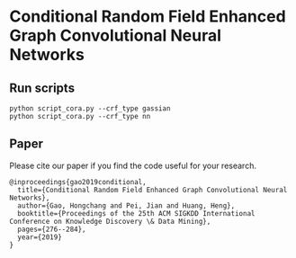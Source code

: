# Conditional Random Field Enhanced Graph Convolutional Neural Networks

## Run scripts

```
python script_cora.py --crf_type gassian
python script_cora.py --crf_type nn
```

## Paper
Please cite our paper if you find the code useful for your research.

```
@inproceedings{gao2019conditional,
  title={Conditional Random Field Enhanced Graph Convolutional Neural Networks},
  author={Gao, Hongchang and Pei, Jian and Huang, Heng},
  booktitle={Proceedings of the 25th ACM SIGKDD International Conference on Knowledge Discovery \& Data Mining},
  pages={276--284},
  year={2019}
}

```
